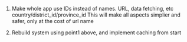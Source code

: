 1. Make whole app use IDs instead of names. URL, data fetching, etc
   country/district_id/province_id
   This will make all aspects simplier and safer, only at the cost of url name

2. Rebuild system using point1 above, and implement caching from start
